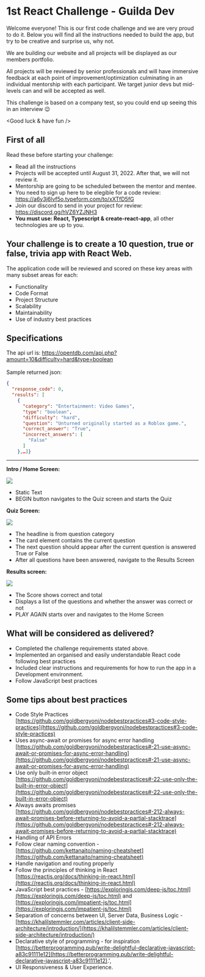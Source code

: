 # 1st React Challenge - Guilda Dev
Welcome everyone! This is our first code challenge and we are very proud to do it.
Below you will find all the instructions needed to build the app, but try to be creative and surprise us, why not.

We are building our website and all projects will be displayed as our members portfolio.

All projects will be reviewed by senior professionals and will have immersive feedback at each point of improvement/optimization culminating in an individual mentorship with each participant. We target junior devs but mid-levels can and will be accepted as well.

This challenge is based on a company test, so you could end up seeing this in an interview 😉

<Good luck & have fun />

## First of all

Read these before starting your challenge:

 - Read all the instructions
 - Projects will be accepted until August 31, 2022. After that, we will not review it.
 - Mentorship are going to be scheduled between the mentor and mentee.
 - You need to sign up here to be elegible for a code review: https://a6y3j6lvf5o.typeform.com/to/xXTfD5fG
 - Join our discord to send in your project for review: https://discord.gg/hVZ6YZJNH3
 - **You must use: React, Typescript & create-react-app**, all other technologies are up to you.

## Your challenge is to create a 10 question, true or false, trivia app with React Web.  
  
  
The application code will be reviewed and scored on these key areas with many subset areas for each:  
  
- Functionality  
- Code Format  
- Project Structure  
- Scalability  
- Maintainability  
- Use of industry best practices  
  
  

## **Specifications**
  
The api url is:  [https://opentdb.com/api.php?amount=10&difficulty=hard&type=boolean  
](https://opentdb.com/api.php?amount=10&difficulty=hard&type=boolean)  
Sample returned json:  
```json
{
  "response_code": 0,
  "results": [
    {
      "category": "Entertainment: Video Games",
      "type": "boolean",
      "difficulty": "hard",
      "question": "Unturned originally started as a Roblox game.",
      "correct_answer": "True",
      "incorrect_answers": [
        "False"
      ]
    },…]}
```
   
  ---
**Intro / Home Screen:**  

![](https://raw.githubusercontent.com/g2i/code-challenge-static-assets/master/Intro.png)

-   Static Text
-   BEGIN button navigates to the Quiz screen and starts the Quiz

**Quiz Screen:**  

![](https://raw.githubusercontent.com/g2i/code-challenge-static-assets/master/Quiz.png)

-   The headline is from question category
-   The card element contains the current question
-   The next question should appear after the current question is answered True or False
-   After all questions have been answered, navigate to the Results Screen

**Results screen:**  

![](https://raw.githubusercontent.com/g2i/code-challenge-static-assets/master/Score.png)

-   The Score shows correct and total
-   Displays a list of the questions and whether the answer was correct or not
-   PLAY AGAIN starts over and navigates to the Home Screen

## What will be considered as delivered?

-   Completed the challenge requirements stated above.
-   Implemented an organised and easily understandable React code following best practices
-   Included clear instructions and requirements for how to run the app in a Development environment.
-   Follow JavaScript best practices
  

## Some tips about best practices   

-   Code Style Practices  [https://github.com/goldbergyoni/nodebestpractices#3-code-style-practices](https://github.com/goldbergyoni/nodebestpractices#3-code-style-practices)
-   Uses async-await or promises for async error handling  [https://github.com/goldbergyoni/nodebestpractices#-21-use-async-await-or-promises-for-async-error-handling](https://github.com/goldbergyoni/nodebestpractices#-21-use-async-await-or-promises-for-async-error-handling)
-   Use only built-in error object  [https://github.com/goldbergyoni/nodebestpractices#-22-use-only-the-built-in-error-object](https://github.com/goldbergyoni/nodebestpractices#-22-use-only-the-built-in-error-object)
-   Always awaits promises  [https://github.com/goldbergyoni/nodebestpractices#-212-always-await-promises-before-returning-to-avoid-a-partial-stacktrace](https://github.com/goldbergyoni/nodebestpractices#-212-always-await-promises-before-returning-to-avoid-a-partial-stacktrace)
-   Handling of API Errors
-   Follow clear naming convention -  [https://github.com/kettanaito/naming-cheatsheet](https://github.com/kettanaito/naming-cheatsheet)
-   Handle navigation and routing properly
-   Follow the principles of thinking in React  [https://reactjs.org/docs/thinking-in-react.html](https://reactjs.org/docs/thinking-in-react.html)
-   JavaScript best practices -  [https://exploringjs.com/deep-js/toc.html](https://exploringjs.com/deep-js/toc.html)  and  [https://exploringjs.com/impatient-js/toc.html](https://exploringjs.com/impatient-js/toc.html)
-   Separation of concerns between UI, Server Data, Business Logic -  [https://khalilstemmler.com/articles/client-side-architecture/introduction/](https://khalilstemmler.com/articles/client-side-architecture/introduction/)
-   Declarative style of programming - for inspiration  [https://betterprogramming.pub/write-delightful-declarative-javascript-a83c91111e12](https://betterprogramming.pub/write-delightful-declarative-javascript-a83c91111e12).',
-   UI Responsiveness & User Experience.
